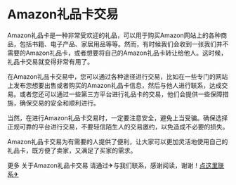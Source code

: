 # Amazon礼品卡交易

Amazon礼品卡是一种非常受欢迎的礼品，可以用于购买Amazon网站上的各种商品，包括书籍、电子产品、家居用品等等。然而，有时候我们会收到一张我们并不需要的Amazon礼品卡，或者想要将自己的Amazon礼品卡转让给他人。这时候，礼品卡交易就变得非常有用了。

在Amazon礼品卡交易中，您可以通过各种途径进行交易，比如在一些专门的网站上发布您想要出售或者购买的Amazon礼品卡信息，然后与他人进行联系，达成交易。或者您还可以通过一些第三方平台进行礼品卡的交易，他们会提供一些保障措施，确保交易的安全和顺利进行。

当然，在进行Amazon礼品卡交易时，一定要注意安全，避免上当受骗。确保选择正规可靠的平台进行交易，不要轻信陌生人的交易邀约，以免造成不必要的损失。

Amazon礼品卡交易为有需要的人提供了便利，让大家可以更加灵活地使用自己的礼品卡，既方便了卖家，又满足了买家的需求。

更多 关于Amazon礼品卡交易 请通过✈与我们联系，感谢阅读，谢谢！[点这里联系✈](https://ss.k02.cc)